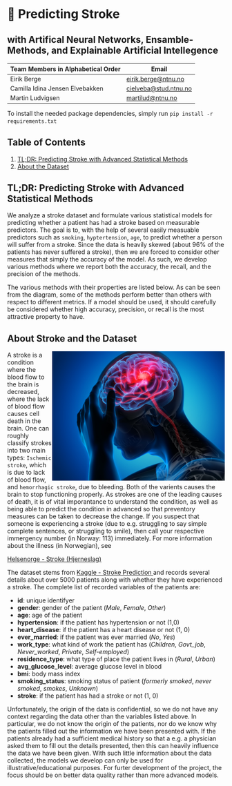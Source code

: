 # :hospital: Predicting Stroke 
## with Artifical Neural Networks, Ensamble-Methods, and Explainable Artificial Intellegence

| Team Members in Alphabetical Order | Email | 
|---------|-----------------|
| Eirik Berge | eirik.berge@ntnu.no |
| Camilla Idina Jensen Elvebakken| cielveba@stud.ntnu.no |
| Martin Ludvigsen | martilud@ntnu.no |

To install the needed package dependencies, simply run `pip install -r requirements.txt`

## Table of Contents
1. [TL;DR: Predicting Stroke with Advanced Statistical Methods](https://github.com/ebbeberge/stroke-classification#tldr-predicting-stroke-with-advanced-statistical-methods)
2. [About the Dataset](https://github.com/ebbeberge/stroke-classification#about-the-dataset)

## TL;DR: Predicting Stroke with Advanced Statistical Methods

We analyze a stroke dataset and formulate various statistical models for predicting whether a patient has had a stroke based on measurable predictors. The goal is to, with the help of several easily measuable predictors such as ```smoking```,  ```hyptertension```, ```age```, to predict whether a person will suffer from a stroke. Since the data is heavily skewed (about 96% of the patients has never suffered a stroke), then we are forced to consider other measures that simply the accuracy of the model. As such, we develop various methods where we report both the accuracy, the recall, and the precision of the methods. 

The various methods with their properties are listed below. As can be seen from the diagram, some of the methods perform better than others with respect to different metrics. If a model should be used, it should carefully be considered whether high accuracy, precision, or recall is the most attractive property to have.

## About Stroke and the Dataset

<img align="right" height="300px" src="stroke.jpg">

A stroke is a condition where the blood flow to the brain is decreased, where the lack of blood flow causes cell death in the brain. One can roughly classify strokes into two main types: ```Ischemic stroke```, which is due to lack of blood flow, and ```hemorrhagic stroke```, due to bleeding. Both of the varients causes the brain to stop functioning properly. As strokes are one of the leading causes of death, it is of vital imporantance to understand the condition, as well as being able to predict the condition in advanced so that preventory measures can be taken to decrease the change. If you suspect that someone is experiencing a stroke (due to e.g. struggling to say simple complete sentences, or struggling to smile), then call your respective immergency number (in Norway: 113) immediately. For more information about the illness (in Norwegian), see

<a href=https://www.helsenorge.no/sykdom/hjerneslag/hjerneslag-arsaker/#ring-113-umiddelbart> Helsenorge - Stroke (Hjerneslag) </a>

The dataset stems from <a href=https://www.kaggle.com/fedesoriano/stroke-prediction-dataset> Kaggle - Stroke Prediction </a> and records several details about over 5000 patients along with whether they have experienced a stroke. The complete list of recorded variables of the patients are:

* **id**: unique identifyer
* **gender**: gender of the patient (*Male*, *Female*, *Other*)
* **age**: age of the patient
* **hypertension**: if the patient has hypertension or not (1,0)
* **heart_disease**: if the patient has a heart disease or not (1, 0)
* **ever_married**: if the patient was ever married (*No*, *Yes*)
* **work_type**: what kind of work the patient has (*Children*, *Govt_job*, *Never_worked*, *Private*, *Self-employed*)
* **residence_type**: what type of place the patient lives in (*Rural*, *Urban*)
* **avg_glucose_level**: average glucose level in blood
* **bmi**: body mass index
* **smoking_status**: smoking status of patient (*formerly smoked*, *never smoked*, *smokes*, *Unknown*)
* **stroke**: if the patient has had a stroke or not (1, 0)

Unfortunately, the origin of the data is confidential, so we do not have any context regarding the data other than the variables listed above. In particular, we do not know the origin of the patients, nor do we know why the patients filled out the information we have been presented with. If the patients already had a sufficient medical history so that a e.g. a physician asked them to fill out the details presented, then this can heavily influence the data we have been given. With such little information about the data collected, the models we develop can only be used for illustrative/educational purposes. For furter development of the project, the focus should be on better data quality rather  than more advanced models.
